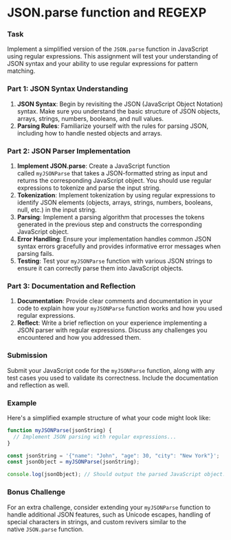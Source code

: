 
# JSON.parse function and REGEXP

### Task

Implement a simplified version of the `JSON.parse` function in JavaScript using regular expressions. This assignment will test your understanding of JSON syntax and your ability to use regular expressions for pattern matching.

### **Part 1: JSON Syntax Understanding**

1. **JSON Syntax**: Begin by revisiting the JSON (JavaScript Object Notation) syntax. Make sure you understand the basic structure of JSON objects, arrays, strings, numbers, booleans, and null values.
2. **Parsing Rules**: Familiarize yourself with the rules for parsing JSON, including how to handle nested objects and arrays.

### **Part 2: JSON Parser Implementation**

1. **Implement JSON.parse**: Create a JavaScript function called `myJSONParse` that takes a JSON-formatted string as input and returns the corresponding JavaScript object. You should use regular expressions to tokenize and parse the input string.
2. **Tokenization**: Implement tokenization by using regular expressions to identify JSON elements (objects, arrays, strings, numbers, booleans, null, etc.) in the input string.
3. **Parsing**: Implement a parsing algorithm that processes the tokens generated in the previous step and constructs the corresponding JavaScript object.
4. **Error Handling**: Ensure your implementation handles common JSON syntax errors gracefully and provides informative error messages when parsing fails.
5. **Testing**: Test your `myJSONParse` function with various JSON strings to ensure it can correctly parse them into JavaScript objects.

### **Part 3: Documentation and Reflection**

1. **Documentation**: Provide clear comments and documentation in your code to explain how your `myJSONParse` function works and how you used regular expressions.
2. **Reflect**: Write a brief reflection on your experience implementing a JSON parser with regular expressions. Discuss any challenges you encountered and how you addressed them.

### **Submission**

Submit your JavaScript code for the `myJSONParse` function, along with any test cases you used to validate its correctness. Include the documentation and reflection as well.

### **Example**

Here's a simplified example structure of what your code might look like:

```jsx
function myJSONParse(jsonString) {
  // Implement JSON parsing with regular expressions...
}

const jsonString = '{"name": "John", "age": 30, "city": "New York"}';
const jsonObject = myJSONParse(jsonString);

console.log(jsonObject); // Should output the parsed JavaScript object.
```

### **Bonus Challenge**

For an extra challenge, consider extending your `myJSONParse` function to handle additional JSON features, such as Unicode escapes, handling of special characters in strings, and custom revivers similar to the native `JSON.parse` function.
